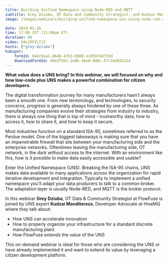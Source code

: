 ```yaml
---
title: Building Unified Namespace using Node-RED and MQTT
subtitle: Grey Dziuba, OT Data and Community Strategist, and Kudzai Manditereza, Developer Advocate at HiveMQ, discuss MQTT and Node-RED and how it pertains to the Unified Namespace, UNS.
image: /images/webinars/building-unified-namespace-uns-using-node-red-and-mqtt-webinar-2024-march.jpg

date: 2024-03-26
time: 17:00 CET (11:00am ET) 
duration: 60
video: U4njRFVLTjI
hosts: ["grey-dziuba"]
hubspot:
    formId: b4ec9aa1-8648-47b3-b908-ec8597e8735d
    downloadFormId: 49e2f5b2-2e8b-4be0-808c-57c1bd691224
---
```


**What value does a UNS bring?  In this webinar, we will focused on why and how low-code plus UNS makes a powerful combination for citizen developers.**

<!--more-->

The digital transformation journey for many manufacturers hasn’t always been a smooth one. From new terminology, and technologies, to security concerns, progress is generally always hindered by one of these three. As manufacturing companies evolve their strategies from industry to industry, there is always one thing that is top of mind - trustworthy data; how to access it, how to share it, and how to keep it secure.

Most industries function on a standard ISA-95, sometimes referred to as the Perdue model.  One of the biggest takeaways is making sure that you have an impenetrable firewall that sits between your manufacturing side and the enterprise networks.  Oftentimes leaving the manufacturing side, OT network, in the dark without access to the internet. With an environment like this, how is it possible to make data easily accessible and usable?

Enter the Unified Namespace (UNS).  Breaking the ISA-95 chains, UNS makes data available to many applications across the organization for rapid iterative development and integration. Typically to implement a unified namespace you'll adapt your data producers to talk to a common broker. The adaptation layer is usually Node-RED, and MQTT is the broker protocol.

In this webinar **Grey Dziuba**, OT Data & Community Strategist at FlowFuse is joined by UNS expert **Kudzai Manditereza**, Developer Advocate at HiveMQ where they talk about:

- How UNS can accelerate innovation 
- How to properly organize your infrastructure for a standard discrete manufacturing plant. 
- How FlowFuse extends the value of the UNS


This on-demand webinar is ideal for those who are considering the UNS or have already implemented it and want to extend its value by leveraging a citizen development platform. 



